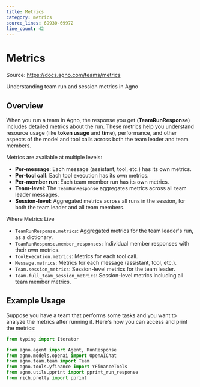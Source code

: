 ```yaml
---
title: Metrics
category: metrics
source_lines: 69930-69972
line_count: 42
---
```


# Metrics
Source: https://docs.agno.com/teams/metrics

Understanding team run and session metrics in Agno

## Overview

When you run a team in Agno, the response you get (**TeamRunResponse**) includes detailed metrics about the run. These metrics help you understand resource usage (like **token usage** and **time**), performance, and other aspects of the model and tool calls across both the team leader and team members.

Metrics are available at multiple levels:

* **Per-message**: Each message (assistant, tool, etc.) has its own metrics.
* **Per-tool call**: Each tool execution has its own metrics.
* **Per-member run**: Each team member run has its own metrics.
* **Team-level**: The `TeamRunResponse` aggregates metrics across all team leader messages.
* **Session-level**: Aggregated metrics across all runs in the session, for both the team leader and all team members.

<Note>
  Where Metrics Live

  * `TeamRunResponse.metrics`: Aggregated metrics for the team leader's run, as a dictionary.
  * `TeamRunResponse.member_responses`: Individual member responses with their own metrics.
  * `ToolExecution.metrics`: Metrics for each tool call.
  * `Message.metrics`: Metrics for each message (assistant, tool, etc.).
  * `Team.session_metrics`: Session-level metrics for the team leader.
  * `Team.full_team_session_metrics`: Session-level metrics including all team member metrics.
</Note>

## Example Usage

Suppose you have a team that performs some tasks and you want to analyze the metrics after running it. Here's how you can access and print the metrics:

```python
from typing import Iterator

from agno.agent import Agent, RunResponse
from agno.models.openai import OpenAIChat
from agno.team.team import Team
from agno.tools.yfinance import YFinanceTools
from agno.utils.pprint import pprint_run_response
from rich.pretty import pprint

